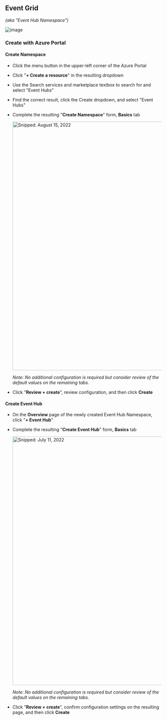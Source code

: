 ## Event Grid
_(aka "Event Hub Namespace")_

![image](https://user-images.githubusercontent.com/44923999/185691086-026cc6f3-8c8c-4da5-8415-03b48d1e4295.png)

### Create with Azure Portal

#### Create Namespace

* Click the menu button in the upper-left corner of the Azure Portal
* Click "**+ Create a resource**" in the resulting dropdown
* Use the Search services and marketplace textbox to search for and select "Event Hubs"
* Find the correct result, click the Create dropdown, and select "Event Hubs"
* Complete the resulting "**Create Namespace**" form, **Basics** tab

  <img src="https://user-images.githubusercontent.com/44923999/184648981-8fbfda57-69b8-4f3c-9c48-b757a336ecc3.png" width="800" title="Snipped: August 15, 2022" />

  _Note: No additional configuration is required but consider review of the default values on the remaining tabs._

* Click "**Review + create**", review configuration, and then click **Create**

#### Create Event Hub

* On the **Overview** page of the newly created Event Hub Namespace, click "**+ Event Hub**"
* Complete the resulting "**Create Event Hub**" form, **Basics** tab

  <img src="https://user-images.githubusercontent.com/44923999/178358518-1245fc7b-2f05-451d-bdb0-f51aa664b38d.png" width="800" title="Snipped: July 11, 2022" />

  _Note: No additional configuration is required but consider review of the default values on the remaining tabs._

* Click "**Review + create**", confirm configuration settings on the resulting page, and then click **Create**
